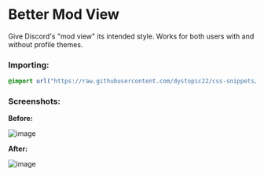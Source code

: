 # Better Mod View
Give Discord's "mod view" its intended style.
Works for both users with and without profile themes.

### Importing:
```css
@import url("https://raw.githubusercontent.com/dystopic22/css-snippets/main/BetterModView/import.css");
```

### Screenshots:
**Before:**

![image](https://github.com/tom22k/css-snippets/assets/143504320/abe67b48-305d-41ae-9861-f32f4378987b)

**After:**

![image](https://github.com/tom22k/css-snippets/assets/143504320/e2e33416-a406-4dad-891c-c8b82627e6f0)
